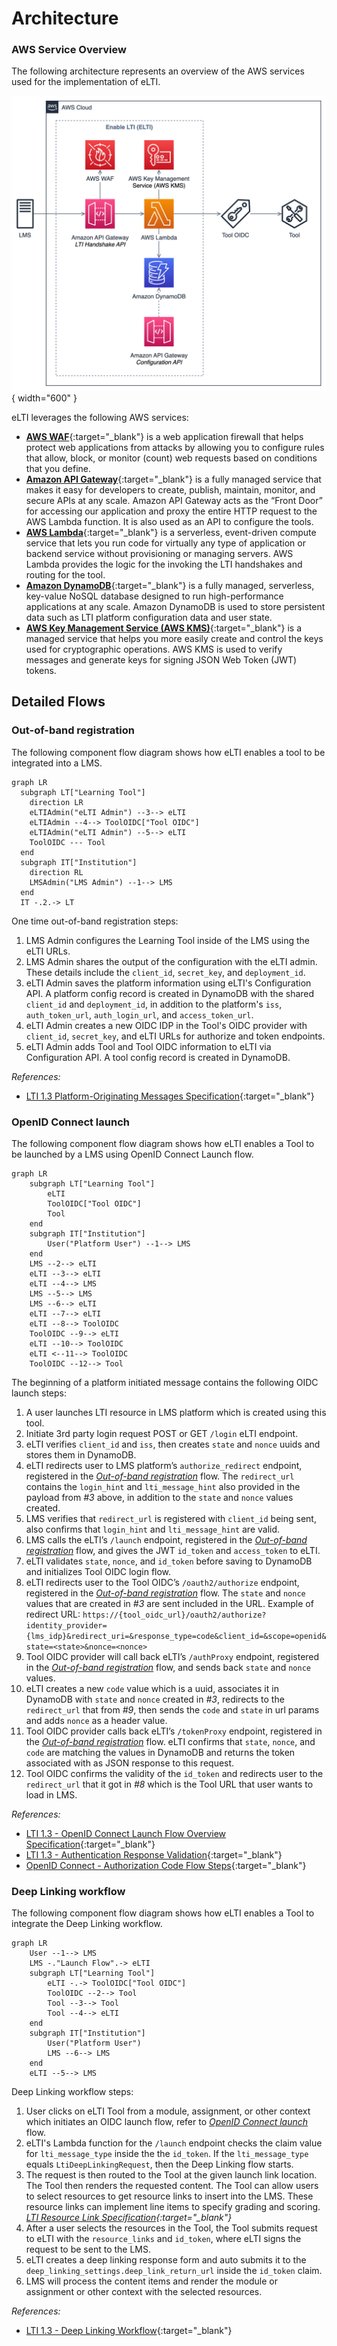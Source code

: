 # Architecture

### AWS Service Overview

The following architecture represents an overview of the AWS services used for the implementation of eLTI.

![Enable-LTI Service Overview](./images/EnableLTI-Architecture-Service-Overview.png){ width="600" }

eLTI leverages the following AWS services:

- [**AWS WAF**](https://aws.amazon.com/waf/){:target="\_blank"} is a web application firewall that helps protect web applications from attacks by allowing you to configure rules that allow, block, or monitor (count) web requests based on conditions that you define.
- [**Amazon API Gateway**](https://aws.amazon.com/api-gateway/){:target="\_blank"} is a fully managed service that makes it easy for developers to create, publish, maintain, monitor, and secure APIs at any scale. Amazon API Gateway acts as the “Front Door” for accessing our application and proxy the entire HTTP request to the AWS Lambda function. It is also used as an API to configure the tools.
- [**AWS Lambda**](https://aws.amazon.com/lambda/){:target="\_blank"} is a serverless, event-driven compute service that lets you run code for virtually any type of application or backend service without provisioning or managing servers. AWS Lambda provides the logic for the invoking the LTI handshakes and routing for the tool.
- [**Amazon DynamoDB**](https://aws.amazon.com/dynamodb/){:target="\_blank"} is a fully managed, serverless, key-value NoSQL database designed to run high-performance applications at any scale. Amazon DynamoDB is used to store persistent data such as LTI platform configuration data and user state.
- [**AWS Key Management Service (AWS KMS)**](https://aws.amazon.com/kms/){:target="\_blank"} is a managed service that helps you more easily create and control the keys used for cryptographic operations. AWS KMS is used to verify messages and generate keys for signing JSON Web Token (JWT) tokens.

## Detailed Flows

### Out-of-band registration

The following component flow diagram shows how eLTI enables a tool to be integrated into a LMS.

```mermaid
graph LR
  subgraph LT["Learning Tool"]
    direction LR
    eLTIAdmin("eLTI Admin") --3--> eLTI
    eLTIAdmin --4--> ToolOIDC["Tool OIDC"]
    eLTIAdmin("eLTI Admin") --5--> eLTI
    ToolOIDC --- Tool
  end
  subgraph IT["Institution"]
    direction RL
    LMSAdmin("LMS Admin") --1--> LMS
  end
  IT -.2.-> LT
```

One time out-of-band registration steps:

1. LMS Admin configures the Learning Tool inside of the LMS using the eLTI URLs.
2. LMS Admin shares the output of the configuration with the eLTI admin. These details include the `client_id`, `secret_key`, and `deployment_id`.
3. eLTI Admin saves the platform information using eLTI's Configuration API. A platform config record is created in DynamoDB with the shared `client_id` and `deployment_id`, in addition to the platform's `iss`, `auth_token_url`, `auth_login_url`, and `access_token_url`.
4. eLTI Admin creates a new OIDC IDP in the Tool's OIDC provider with `client_id`, `secret_key`, and eLTI URLs for authorize and token endpoints.
5. eLTI Admin adds Tool and Tool OIDC information to eLTI via Configuration API. A tool config record is created in DynamoDB.

_References:_

- [LTI 1.3 Platform-Originating Messages Specification](https://www.imsglobal.org/spec/security/v1p0/#platform-originating-messages){:target="\_blank"}

### OpenID Connect launch

The following component flow diagram shows how eLTI enables a Tool to be launched by a LMS using OpenID Connect Launch flow.

```mermaid
graph LR
    subgraph LT["Learning Tool"]
        eLTI
        ToolOIDC["Tool OIDC"]
        Tool
    end
    subgraph IT["Institution"]
        User("Platform User") --1--> LMS
    end
    LMS --2--> eLTI
    eLTI --3--> eLTI
    eLTI --4--> LMS
    LMS --5--> LMS
    LMS --6--> eLTI
    eLTI --7--> eLTI
    eLTI --8--> ToolOIDC
    ToolOIDC --9--> eLTI
    eLTI --10--> ToolOIDC
    eLTI <--11--> ToolOIDC
    ToolOIDC --12--> Tool
```

The beginning of a platform initiated message contains the following OIDC launch steps:

1. A user launches LTI resource in LMS platform which is created using this tool.
2. Initiate 3rd party login request POST or GET `/login` eLTI endpoint.
3. eLTI verifies `client_id` and `iss`, then creates `state` and `nonce` uuids and stores them in DynamoDB.
4. eLTI redirects user to LMS platform’s `authorize_redirect` endpoint, registered in the _[Out-of-band registration](#out-of-band-registration)_ flow. The `redirect_url` contains the `login_hint` and `lti_message_hint` also provided in the payload from _#3_ above, in addition to the `state` and `nonce` values created.
5. LMS verifies that `redirect_url` is registered with `client_id` being sent, also confirms that `login_hint` and `lti_message_hint` are valid.
6. LMS calls the eLTI’s `/launch` endpoint, registered in the _[Out-of-band registration](#out-of-band-registration)_ flow, and gives the JWT `id_token` and `access_token` to eLTI.
7. eLTI validates `state`, `nonce`, and `id_token` before saving to DynamoDB and initializes Tool OIDC login flow.
8. eLTI redirects user to the Tool OIDC’s `/oauth2/authorize` endpoint, registered in the _[Out-of-band registration](#out-of-band-registration)_ flow. The `state` and `nonce` values that are created in _#3_ are sent included in the URL. Example of redirect URL: `https://{tool_oidc_url}/oauth2/authorize?identity_provider={lms_idp}&redirect_uri=&response_type=code&client_id=&scope=openid&state=<state>&nonce=<nonce>`
9. Tool OIDC provider will call back eLTI’s `/authProxy` endpoint, registered in the _[Out-of-band registration](#out-of-band-registration)_ flow, and sends back `state` and `nonce` values.
10. eLTI creates a new `code` value which is a uuid, associates it in DynamoDB with `state` and `nonce` created in _#3_, redirects to the `redirect_url` that from _#9_, then sends the `code` and `state` in url params and adds `nonce` as a header value.
11. Tool OIDC provider calls back eLTI’s `/tokenProxy` endpoint, registered in the _[Out-of-band registration](#out-of-band-registration)_ flow. eLTI confirms that `state`, `nonce`, and `code` are matching the values in DynamoDB and returns the token associated with as JSON response to this request.
12. Tool OIDC confirms the validity of the `id_token` and redirects user to the `redirect_url` that it got in _#8_ which is the Tool URL that user wants to load in LMS.

_References:_

- [LTI 1.3 - OpenID Connect Launch Flow Overview Specification](https://www.imsglobal.org/spec/security/v1p0/#openid_connect_launch_flow){:target="\_blank"}
- [LTI 1.3 - Authentication Response Validation](https://www.imsglobal.org/spec/security/v1p0/#authentication-response-validation){:target="\_blank"}
- [OpenID Connect - Authorization Code Flow Steps](https://openid.net/specs/openid-connect-core-1_0.html#CodeFlowSteps){:target="\_blank"}

### Deep Linking workflow

The following component flow diagram shows how eLTI enables a Tool to integrate the Deep Linking workflow.

```mermaid
graph LR
    User --1--> LMS
    LMS -."Launch Flow".-> eLTI
    subgraph LT["Learning Tool"]
        eLTI -.-> ToolOIDC["Tool OIDC"]
        ToolOIDC --2--> Tool
        Tool --3--> Tool
        Tool --4--> eLTI
    end
    subgraph IT["Institution"]
        User("Platform User")
        LMS --6--> LMS
    end
    eLTI --5--> LMS
```

Deep Linking workflow steps:

1. User clicks on eLTI Tool from a module, assignment, or other context which initiates an OIDC launch flow, refer to _[OpenID Connect launch](#openid-connect-launch)_ flow.
2. eLTI's Lambda function for the `/launch` endpoint checks the claim value for `lti_message_type` inside the the `id_token`. If the `lti_message_type` equals `LtiDeepLinkingRequest`, then the Deep Linking flow starts.
3. The request is then routed to the Tool at the given launch link location. The Tool then renders the requested content. The Tool can allow users to select resources to get resource links to insert into the LMS. These resource links can implement line items to specify grading and scoring. _[LTI Resource Link Specification](https://www.imsglobal.org/spec/lti-dl/v2p0#lti-resource-link){:target="\_blank"}_
4. After a user selects the resources in the Tool, the Tool submits request to eLTI with the `resource_links` and `id_token`, where eLTI signs the request to be sent to the LMS.
5. eLTI creates a deep linking response form and auto submits it to the `deep_linking_settings.deep_link_return_url` inside the `id_token` claim.
6. LMS will process the content items and render the module or assignment or other context with the selected resources.

_References:_

- [LTI 1.3 - Deep Linking Workflow](https://www.imsglobal.org/spec/lti-dl/v2p0#workflow){:target="\_blank"}
